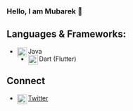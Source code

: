 ### Hello, I am Mubarek 👋

<!--
**MubarekSD/MubarekSD** is a ✨ _special_ ✨ repository because its `README.md` (this file) appears on your GitHub profile.

Here are some ideas to get you started:

- 🔭 I’m currently working on ...
- 🌱 I’m currently learning ...
- 👯 I’m looking to collaborate on ...
- 🤔 I’m looking for help with ...
- 💬 Ask me about ...
- 📫 How to reach me: ...
- 😄 Pronouns: ...
- ⚡ Fun fact: ...
-->

## Languages & Frameworks:
- Java<img align="left" alt="android" width="22px" src="https://cdn.jsdelivr.net/npm/simple-icons@v3/icons/android.svg"/>
- Dart (Flutter)<img align="left" alt="flutter" width="22px" src="https://cdn.jsdelivr.net/npm/simple-icons@v3/icons/flutter.svg"/>

## Connect
<!-- - [mubareksd.com<img align="left" alt="mubareksd | Website" width="22px" src=""/>][website] -->
<!-- - [MubarekSD<img align="left" alt="xcodingwithalfian | YouTube" width="22px" src="https://cdn.jsdelivr.net/npm/simple-icons@v3/icons/youtube.svg"/>][youtube]  -->
- [Twitter<img align="left" alt="xcodingwithalfian | Twitter" width="22px" src="https://cdn.jsdelivr.net/npm/simple-icons@v3/icons/twitter.svg"/>][twitter] 
<!-- - [LinkedIn<img align="left" alt="mubareksd | LinkedIn" width="22px" src="https://cdn.jsdelivr.net/npm/simple-icons@v3/icons/linkedin.svg"/>][linkedin]  -->
<!-- - [Instagram<img align="left" alt="mubareksd | Instagram" width="22px" src="https://cdn.jsdelivr.net/npm/simple-icons@v3/icons/instagram.svg"/>][Instagram]  -->


<!-- [website]: https://mubareksd.com -->
<!-- [youtube]: https://youtube.com/c/mubareksd -->
[twitter]: https://twitter.com/mubareksd
<!-- [linkedin]: https://linkedin.com/in/mubareksd -->
<!-- [instagram]: https://instagram.com/mubareksd -->
